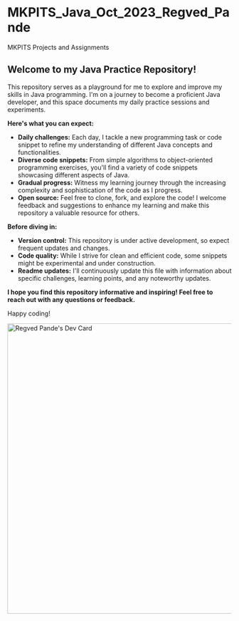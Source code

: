 # MKPITS_Java_Oct_2023_Regved_Pande
MKPITS Projects and Assignments

## Welcome to my Java Practice Repository! ️

This repository serves as a playground for me to explore and improve my skills in Java programming. I'm on a journey to become a proficient Java developer, and this space documents my daily practice sessions and experiments. 

**Here's what you can expect:**

* **Daily challenges:** Each day, I tackle a new programming task or code snippet to refine my understanding of different Java concepts and functionalities.
* **Diverse code snippets:** From simple algorithms to object-oriented programming exercises, you'll find a variety of code snippets showcasing different aspects of Java.
* **Gradual progress:** Witness my learning journey through the increasing complexity and sophistication of the code as I progress.
* **Open source:** Feel free to clone, fork, and explore the code! I welcome feedback and suggestions to enhance my learning and make this repository a valuable resource for others.

**Before diving in:**

* **Version control:** This repository is under active development, so expect frequent updates and changes.
* **Code quality:** While I strive for clean and efficient code, some snippets might be experimental and under construction.
* **Readme updates:** I'll continuously update this file with information about specific challenges, learning points, and any noteworthy updates.

**I hope you find this repository informative and inspiring! Feel free to reach out with any questions or feedback.** 

Happy coding! 

<a href="https://app.daily.dev/regvedpande"><img src="https://api.daily.dev/devcards/v2/fGIoVMhZFsRdAApy4LTRn.png?r=ycy&type=wide" width="652" alt="Regved Pande's Dev Card"/></a>
